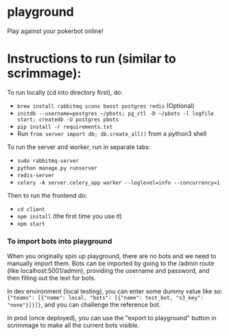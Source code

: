# playground
Play against your pokerbot online!

# Instructions to run (similar to scrimmage):
To run locally (cd into directory first), do:

- `brew install rabbitmq scons boost postgres redis` (Optional)
- `initdb --username=postgres ~/pbots; pg_ctl -D ~/pbots -l logfile start; createdb -U postgres pbots`
- `pip install -r requirements.txt`
- Run `from server import db; db.create_all()` from a python3 shell

To run the server and worker, run in separate tabs:

- `sudo rabbitmq-server`
- `python manage.py runserver`
- `redis-server`
- `celery -A server.celery_app worker --loglevel=info --concurrency=1`

Then to run the frontend do:

- `cd client`
- `npm install` (the first time you use it)
- `npm start`

### To import bots into playground
When you originally spin up playground, there are no bots and we need to manually import them.
Bots can be imported by going to the /admin route (like localhost:5001/admin), providing the username and password, and then filling out the text for bots.

In dev environment (local testing), you can enter some dummy value like so: `{"teams": [{"name": local, "bots": [{"name": test_bot, "s3_key": "none"}]}]}`, and you can challenge the reference bot.

In prod (once deployed), you can use the "export to playground" button in scrimmage to make all the current bots visible.
